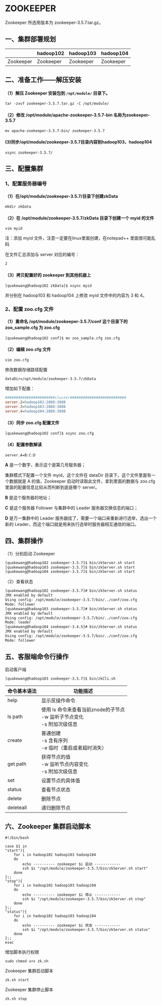 # ZOOKEEPER

Zookeeper 所选用版本为 zookeeper-3.5.7.tar.gz。

## 一、集群部署规划

|           | hadoop102 | hadoop103 | hadoop104 |
| --------- | --------- | --------- | --------- |
| Zookeeper | Zookeeper | Zookeeper | Zookeeper |

## 二、准备工作——解压安装

#### （1）解压 Zookeeper 安装包到 `/opt/module/` 目录下。

`tar -zxvf zookeeper-3.5.7.tar.gz -C /opt/module/`

#### （2）修改 /opt/module/apache-zookeeper-3.5.7-bin 名称为zookeeper-3.5.7

`mv apache-zookeeper-3.5.7-bin/ zookeeper-3.5.7`

#### (3)同步/opt/module/zookeeper-3.5.7目录内容到hadoop103、hadoop104

`xsync zookeeper-3.5.7/`

## 三、配置集群

### 1、配置服务器编号

#### （1）在/opt/module/zookeeper-3.5.7/目录下创建zkData

`mkdir zkData`

#### （2）在 /opt/module/zookeeper-3.5.7/zkData 目录下创建一个 myid 的文件

`vim myid`

注：添加 myid 文件，注意一定要在linux里面创建，在notepad++ 里面很可能乱码

在文件汇总添加与 server 对应的编号：

`2`

#### （3）拷贝配置好的 zookeeper 到其他机器上

`[quakewang@hadoop102 zkData]$ xsync myid`

并分别在 hadoop103 和 hadoop104 上修改 myid 文件中的内容为 3 和 4。

### 2、配置 zoo.cfg 文件

#### （1）重命名 /opt/module/zookeeper-3.5.7/conf 这个目录下的 zoo_sample.cfg 为 zoo.cfg

`[quakewang@hadoop102 conf]$ mv zoo_sample.cfg zoo.cfg`

#### （2）编辑 zoo.cfg 文件

`vim zoo.cfg`

修改数据存储路径配置

`dataDir=/opt/module/zookeeper-3.5.7/zkData`

增加如下配置：

```cfg
#######################cluster##########################
server.2=hadoop102:2888:3888
server.3=hadoop103:2888:3888
server.4=hadoop104:2888:3888
```

#### （3）同步 zoo.cfg 配置文件

`[quakewang@hadoop102 conf]$ xsync zoo.cfg`

#### （4）配置参数解读

`server.A=B:C:D`

**A** 是一个数字，表示这个是第几号服务器；

集群模式下配置一个文件 myid，这个文件在 dataDir 目录下，这个文件里面有一个数据就是 A 的值，Zookeeper 启动时读取此文件，拿到里面的数据与 zoo.cfg 里面的配置信息比较从而判断到底是哪个 server。

**B** 是这个服务器的地址；

**C** 是这个服务器 Follower 与集群中的 Leader 服务器交换信息的端口；

**D** 是万一集群中的 Leader 服务器挂了，需要一个端口来重新进行选举，选出一个新的 Leader，而这个端口就是用来执行选举时服务器相互通信的端口。

## 四、集群操作

（1）分别启动 Zookeeper

```bash
[quakewang@hadoop102 zookeeper-3.5.7]$ bin/zkServer.sh start
[quakewang@hadoop103 zookeeper-3.5.7]$ bin/zkServer.sh start
[quakewang@hadoop104 zookeeper-3.5.7]$ bin/zkServer.sh start
```

（2）查看状态

```bash
[quakewang@hadoop102 zookeeper-3.5.7]# bin/zkServer.sh status
JMX enabled by default
Using config: /opt/module/zookeeper-3.5.7/bin/../conf/zoo.cfg
Mode: follower
[quakewang@hadoop103 zookeeper-3.5.7]# bin/zkServer.sh status
JMX enabled by default
Using config: /opt/module/zookeeper-3.5.7/bin/../conf/zoo.cfg
Mode: leader
[quakewang@hadoop104 zookeeper-3.4.5]# bin/zkServer.sh status
JMX enabled by default
Using config: /opt/module/zookeeper-3.5.7/bin/../conf/zoo.cfg
Mode: follower
```

## 五、客服端命令行操作

启动客户端

`[quakewang@hadoop103 zookeeper-3.5.7]$ bin/zkCli.sh`

| 命令基本语法 | 功能描述                                                     |
| ------------ | ------------------------------------------------------------ |
| help         | 显示㞋操作命令                                               |
| ls path      | 使用 ls 命令来查看当前znode的子节点<br />-w 监听子节点变化  <br />-s  附加次级信息 |
| create       | 普通创建<br />-s 含有序列<br />-e 临时（重启或者超时消失）   |
| get path     | 获得节点的值<br />-w 监听节点内容变化<br />-s 附加次级信息   |
| set          | 设置节点的具体值                                             |
| status       | 查看节点状态                                                 |
| delete       | 删除节点                                                     |
| deleteall    | 递归删除节点                                                 |

## 六、Zookeeper 集群启动脚本

```shell
#!/bin/bash

case $1 in
"start"){
	for i in hadoop102 hadoop103 hadoop104
	do
        echo ---------- zookeeper $i 启动 ------------
		ssh $i "/opt/module/zookeeper-3.5.7/bin/zkServer.sh start"
	done
};;
"stop"){
	for i in hadoop102 hadoop103 hadoop104
	do
        echo ---------- zookeeper $i 停止 ------------    
		ssh $i "/opt/module/zookeeper-3.5.7/bin/zkServer.sh stop"
	done
};;
"status"){
	for i in hadoop102 hadoop103 hadoop104
	do
        echo ---------- zookeeper $i 状态 ------------    
		ssh $i "/opt/module/zookeeper-3.5.7/bin/zkServer.sh status"
	done
};;
esac
```

增加脚本执行权限

`sudo chmod u+x zk.sh`

Zookeeper 集群启动脚本

`zk.sh start`

Zookeeper 集群停止脚本

`zk.sh stop`